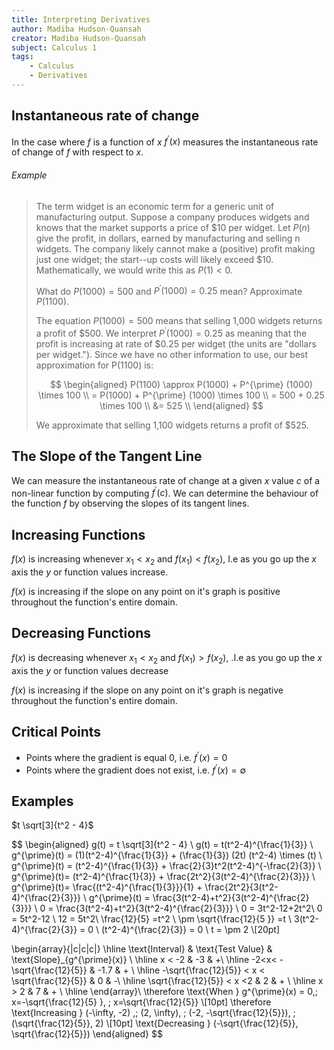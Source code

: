 ```yaml
---
title: Interpreting Derivatives
author: Madiba Hudson-Quansah
creator: Madiba Hudson-Quansah
subject: Calculus 1
tags:
    - Calculus
    - Derivatives
---
```


## Instantaneous rate of change

In the case where $f$ is a function of $x$ $f^{\prime}(x)$ measures the instantaneous rate of change of $f$ with respect to $x$.

###### Example

> The term widget is an economic term for a generic unit of manufacturing output.
> Suppose a company produces widgets and knows that the market supports a price of $10 per widget.
> Let $P(n)$ give the profit, in dollars, earned by manufacturing and selling n widgets. The company likely cannot make a (positive) profit making just one widget; the start--up costs will likely exceed $10. Mathematically, we would write this as $P(1)<0$.
>
> What do $P(1000)=500$ and $P^{\prime}(1000)=0.25$ mean? Approximate $P(1100)$.
>
> The equation $P(1000)=500$ means that selling 1,000 widgets returns a profit of \$500.
> We interpret $P^{\prime}(1000)=0.25$ as meaning that the profit is increasing at rate of $0.25 per widget (the units are "dollars per widget.").
> Since we have no other information to use, our best approximation for P(1100) is:
>
> $$
> \begin{aligned}
>     P(1100) \approx P(1000) + P^{\prime} (1000)  \times 100 \\
> = P(1000) + P^{\prime} (1000)  \times 100 \\
> = 500 + 0.25 \times 100 \\
> &= 525 \\
> \end{aligned}
> $$
>
> We approximate that selling 1,100 widgets returns a profit of $525.

## The Slope of the Tangent Line

We can measure the instantaneous rate of change at a given $x$ value $c$ of a non-linear function by computing $f^{\prime}(c)$. We can determine the behaviour of the function $f$ by observing the slopes of its tangent lines.

## Increasing Functions

$f(x)$ is increasing whenever $x_1 < x_2$ and $f(x_1) < f(x_2)$, I.e as you go up the $x$ axis the $y$ or function values increase.

$f(x)$ is increasing if the slope on any point on it's graph is positive throughout the function's entire domain.

## Decreasing Functions

$f(x)$ is decreasing whenever $x_1 < x_2$ and $f(x_1) > f(x_2)$, .I.e as you go up the $x$ axis the $y$ or function values decrease

$f(x)$ is increasing if the slope on any point on it's graph is negative throughout the function's entire domain.

## Critical Points

-   Points where the gradient is equal 0, i.e. $f^{\prime}(x) = 0$
-   Points where the gradient does not exist, i.e. $f^{\prime}(x) = \emptyset$

## Examples

$t \sqrt[3]{t^2 - 4}$

$$
\begin{aligned}
    g(t) = t \sqrt[3]{t^2 - 4} \\
    g(t) = t(t^2-4)^{\frac{1}{3}} \\
    g^{\prime}(t) = (1)(t^2-4)^{\frac{1}{3}} + (\frac{1}{3}) (2t) (t^2-4)  \times (t) \\
    g^{\prime}(t) = (t^2-4)^{\frac{1}{3}} + \frac{2}{3}t^2(t^2-4)^{-\frac{2}{3}} \\
     g^{\prime}(t)= (t^2-4)^{\frac{1}{3}} + \frac{2t^2}{3(t^2-4)^{\frac{2}{3}}} \\
     g^{\prime}(t)= \frac{(t^2-4)^{\frac{1}{3}}}{1} + \frac{2t^2}{3(t^2-4)^{\frac{2}{3}}} \\
    g^{\prime}(t) = \frac{3(t^2-4)+t^2}{3(t^2-4)^{\frac{2}{3}}} \\
    0 = \frac{3(t^2-4)+t^2}{3(t^2-4)^{\frac{2}{3}}} \\
    0 = 3t^2-12+2t^2\\
    0 = 5t^2-12 \\
    12 = 5t^2\\
    \frac{12}{5} =t^2 \\
    \pm \sqrt{\frac{12}{5 }} =t \\
    3(t^2-4)^{\frac{2}{3}} = 0 \\
    (t^2-4)^{\frac{2}{3}} = 0 \\
    t = \pm 2 \\[20pt]

\begin{array}{|c|c|c|}
    \hline \text{Interval} & \text{Test Value}  & \text{Slope}_{g^{\prime}(x)} \\
    \hline x < -2   & -3          & +\\
    \hline -2<x< -\sqrt{\frac{12}{5}} & -1.7 & + \\
    \hline -\sqrt{\frac{12}{5}} < x < \sqrt{\frac{12}{5}} & 0 & -\\
    \hline \sqrt{\frac{12}{5}} < x <2 & 2 & + \\
    \hline x > 2 &  7 & + \\
    \hline
\end{array}\\
    \therefore \text{When } g^{\prime}(x) = 0,\; x=-\sqrt{\frac{12}{5} }, \; x=\sqrt{\frac{12}{5}} \\[10pt]
    \therefore \text{Increasing } (-\infty, -2) ,\; (2, \infty), \; (-2, -\sqrt{\frac{12}{5}}), \; (\sqrt{\frac{12}{5}}, 2) \\[10pt]
    \text{Decreasing } (-\sqrt{\frac{12}{5}}, \sqrt{\frac{12}{5}})
\end{aligned}
$$
